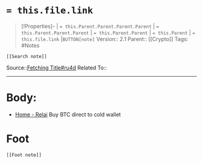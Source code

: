 # `= this.file.link`
>[!Properties]- | `= this.Parent.Parent.Parent.Parent` |  `= this.Parent.Parent.Parent` | `= this.Parent.Parent` | `= this.Parent` | `= this.file.link` |`BUTTON[note]` 
>Version:: 2.1
>Parent:: [[Crypto]]
>Tags: #Notes
```meta-bind-embed
[[Search note]]
```
Source::[Fetching Title#ru4d](https://kycnot.me/)
Related To::
***
# Body:


- [Home - Relai](https://relai.app/) Buy BTC direct to cold wallet










# Foot
```meta-bind-embed
[[Foot note]]
``` 